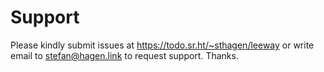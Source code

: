 # Support

Please kindly submit issues at https://todo.sr.ht/~sthagen/leeway or write email to stefan@hagen.link to request support. Thanks.
